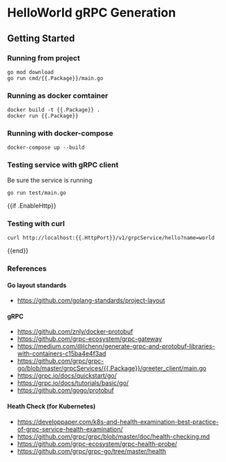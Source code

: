 # HelloWorld gRPC Generation

## Getting Started

### Running from project

```shell script
go mod download
go run cmd/{{.Package}}/main.go
```

### Running as docker comtainer

```shell script
docker build -t {{.Package}} .
docker run {{.Package}}
```

### Running with docker-compose

```shell script
docker-compose up --build
```

### Testing service with gRPC client

Be sure the service is running

```shell script
go run test/main.go
```
{{if .EnableHttp}}
### Testing with curl

```shell script
curl http://localhost:{{.HttpPort}}/v1/grpcService/hello?name=world
```
{{end}}

### References

#### Go layout standards

* https://github.com/golang-standards/project-layout

#### gRPC 

* https://github.com/znly/docker-protobuf
* https://github.com/grpc-ecosystem/grpc-gateway
* https://medium.com/@lchenn/generate-grpc-and-protobuf-libraries-with-containers-c15ba4e4f3ad
* https://github.com/grpc/grpc-go/blob/master/grpcServices/{{.Package}}/greeter_client/main.go
* https://grpc.io/docs/quickstart/go/
* https://grpc.io/docs/tutorials/basic/go/
* https://github.com/gogo/protobuf

#### Heath Check (for Kubernetes)

* https://developpaper.com/k8s-and-health-examination-best-practice-of-grpc-service-health-examination/
* https://github.com/grpc/grpc/blob/master/doc/health-checking.md
* https://github.com/grpc-ecosystem/grpc-health-probe/
* https://github.com/grpc/grpc-go/tree/master/health
